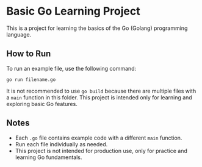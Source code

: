 # Basic Go Learning Project

This is a project for learning the basics of the Go (Golang) programming language.

## How to Run

To run an example file, use the following command:

```
go run filename.go
```

It is not recommended to use `go build` because there are multiple files with a `main` function in this folder. This project is intended only for learning and exploring basic Go features.

## Notes

- Each `.go` file contains example code with a different `main` function.
- Run each file individually as needed.
- This project is not intended for production use, only for practice and learning Go fundamentals.
